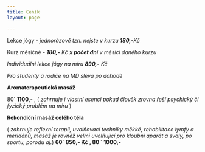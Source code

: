 ```yaml
---
title: Ceník
layout: page

---
```

Lekce jógy - _jednorázově tzn. nejste v kurzu **180,**-Kč_

Kurz měsíčně - **_180,-_** _Kč **x počet dní** v měsíci daného kurzu_

_Individuální lekce jógy na míru **890,-** Kč_

_Pro studenty a rodiče na MD sleva po dohodě_

**Aromaterapeutická masáž**

80´ **1100**,- , ( _zahrnuje i vlastní esenci pokud člověk zrovna řeší psychický či fyzický problém na míru_ )

**Rekondiční masáž celého těla**

( _zahrnuje reflexní terapii, uvolňovací techniky měkké, rehabilitace lymfy a meridánů, masáž je rovněž velmi uvolňující pro kloubní aparát a svaly, po sportu, porodu aj._) **60´ 850,- Kč , 80 ´ 1000,-**